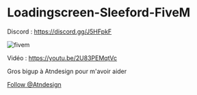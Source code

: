 # Loadingscreen-Sleeford-FiveM
Discord : https://discord.gg/J5HFpkF

![fivem](https://i.imgur.com/Y2kqbvJ.jpg)

Vidéo : https://youtu.be/2U83PEMqtVc


Gros bigup à Atndesign pour m'avoir aider
<!-- Place this tag where you want the button to render. -->
<a class="github-button" href="https://github.com/Atndesign" data-size="large" aria-label="Follow @Atndesign on GitHub">Follow @Atndesign</a>
